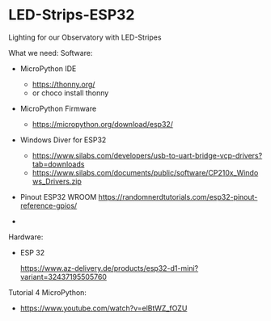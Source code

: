 # LED-Strips-ESP32
Lighting for our Observatory with LED-Stripes

What we need:
Software:

* MicroPython IDE
  * https://thonny.org/ 
  * or choco install thonny
  
* MicroPython Firmware
  * https://micropython.org/download/esp32/

* Windows Diver for ESP32
  * https://www.silabs.com/developers/usb-to-uart-bridge-vcp-drivers?tab=downloads
  * https://www.silabs.com/documents/public/software/CP210x_Windows_Drivers.zip

* Pinout ESP32 WROOM
  https://randomnerdtutorials.com/esp32-pinout-reference-gpios/
* 

Hardware:

* ESP 32

  https://www.az-delivery.de/products/esp32-d1-mini?variant=32437195505760


Tutorial 4 MicroPython: 

* https://www.youtube.com/watch?v=elBtWZ_fOZU

